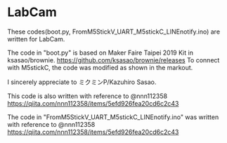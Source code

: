 # LabCam
These codes(boot.py, FromM5StickV_UART_M5stickC_LINEnotify.ino) are written for LabCam. 

The code in "boot.py" is based on Maker Faire Taipei 2019 Kit in ksasao/brownie.
https://github.com/ksasao/brownie/releases
To connect with M5stickC, the code was modified as shown in the markout.

I sincerely appreciate to ミクミンP/Kazuhiro Sasao.

This code is also written with reference to @nnn112358 https://qiita.com/nnn112358/items/5efd926fea20cd6c2c43

The code in "FromM5StickV_UART_M5stickC_LINEnotify.ino" was written with reference to @nnn112358 https://qiita.com/nnn112358/items/5efd926fea20cd6c2c43



